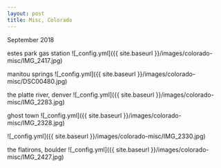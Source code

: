 ```yaml
---
layout: post
title: Misc, Colorado
---
```


September 2018

estes park gas station
![_config.yml]({{ site.baseurl }}/images/colorado-misc/IMG_2417.jpg)


manitou springs
![_config.yml]({{ site.baseurl }}/images/colorado-misc/DSC00480.jpg)


the platte river, denver
![_config.yml]({{ site.baseurl }}/images/colorado-misc/IMG_2283.jpg)


ghost town
![_config.yml]({{ site.baseurl }}/images/colorado-misc/IMG_2328.jpg)

![_config.yml]({{ site.baseurl }}/images/colorado-misc/IMG_2330.jpg)


the flatirons, boulder
![_config.yml]({{ site.baseurl }}/images/colorado-misc/IMG_2427.jpg)
